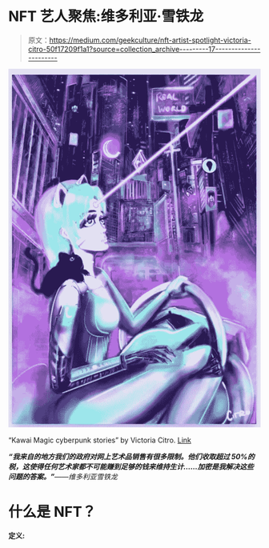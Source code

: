 # NFT 艺人聚焦:维多利亚·雪铁龙

> 原文：<https://medium.com/geekculture/nft-artist-spotlight-victoria-citro-50f17209f1a1?source=collection_archive---------17----------------------->

![](img/cbd6b3c41af3eae22294d0aaee511275.png)

“Kawai Magic cyberpunk stories” by Victoria Citro. [Link](https://foundation.app/@victoriacitro/~/102708)

***“我来自的地方我们的政府对网上艺术品销售有很多限制。他们收取超过 50%的税，这使得任何艺术家都不可能赚到足够的钱来维持生计……加密是我解决这些问题的答案。”****——维多利亚雪铁龙*

# 什么是 NFT？

**定义:**